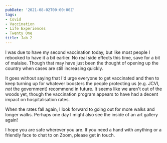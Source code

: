 ```yaml
---
pubDate: '2021-08-02T00:00:00Z'
tags:
- Covid
- Vaccination
- Life Experiences
- Twenty One
title: Jab 2
---
```

I was due to have my second vaccination today, but like most people I rebooked to have it a bit earlier. No real side effects this time, save for a bit of malaise. Though that may have just been the thought of opening up the country when cases are still increasing quickly. 

It goes without saying that I'd urge everyone to get vaccinated and then to keep turning up for whatever boosters the people protecting us (e.g. JCVI, *not* the government) recommend in future. It seems like we aren't out of the woods yet, though the vaccination program appears to have had a decent impact on hospitalisation rates.

When the rates fall again, I look forward to going out for more walks and longer walks. Perhaps one day I might also see the inside of an art gallery again!

I hope you are safe wherever you are. If you need a hand with anything or a friendly face to chat to on Zoom, please get in touch.